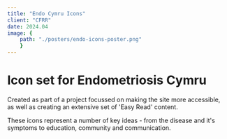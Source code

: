 ```yaml
---
title: "Endo Cymru Icons"
client: "CFRR"
date: 2024.04
image: { 
	path: "./posters/endo-icons-poster.png" 
	}
---
```


# Icon set for Endometriosis Cymru

Created as part of a project focussed on making the site more accessible, as well as creating an extensive set of 'Easy Read' content.

These icons represent a number of key ideas - from the disease and it's symptoms to education, community and communication.
